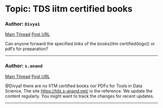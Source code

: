 # Topic: TDS iitm certified books

### Author: `Divya1`
[Main Thread](https://discourse.onlinedegree.iitm.ac.in/t/tds-iitm-certified-books/163147)
[Post URL](https://discourse.onlinedegree.iitm.ac.in/t/tds-iitm-certified-books/163147/1)

[post_number]: 1
Can anyone forward the specified links of the books(iitm certified(logo)) or pdf’s for preparation?

---

### Author: `s.anand`
[Main Thread](https://discourse.onlinedegree.iitm.ac.in/t/tds-iitm-certified-books/163147)
[Post URL](https://discourse.onlinedegree.iitm.ac.in/t/tds-iitm-certified-books/163147/2)

[post_number]: 2
@Divya1 there are no IITM certified books nor PDFs for Tools in Data Science. The site https://tds.s-anand.net/ is the reference.
We update the content regularly. You might want to track the changes for recent updates.

---
